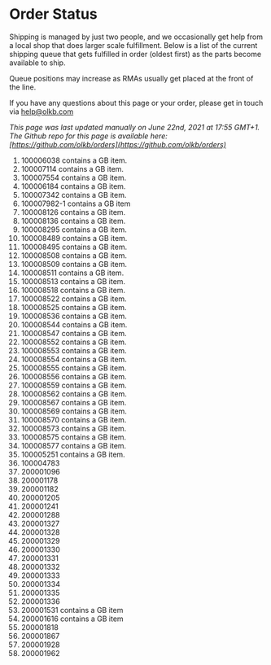 # Order Status

Shipping is managed by just two people, and we occasionally get help from a local shop that does larger scale fulfillment. Below is a list of the current shipping queue that gets fulfilled in order (oldest first) as the parts become available to ship.

Queue positions may increase as RMAs usually get placed at the front of the line.

If you have any questions about this page or your order, please get in touch via help@olkb.com

*This page was last updated manually on June 22nd, 2021 at 17:55 GMT+1. The Github repo for this page is available here: [https://github.com/olkb/orders](https://github.com/olkb/orders)*

 1. 100006038 contains a GB item.
 2. 100007114 contains a GB item.
 3. 100007554 contains a GB item.
 4. 100006184 contains a GB item.
 5. 100007342 contains a GB item.
 6. 100007982-1 contains a GB item
 7. 100008126 contains a GB item.
 8. 100008136 contains a GB item.
 9. 100008295 contains a GB item.
 10. 100008489 contains a GB item.
 11. 100008495 contains a GB item.
 12. 100008508 contains a GB item.
 13. 100008509 contains a GB item.
 14. 100008511 contains a GB item.
 15. 100008513 contains a GB item.
 16. 100008518 contains a GB item.
 17. 100008522 contains a GB item.
 18. 100008525 contains a GB item.
 19. 100008536 contains a GB item.
 20. 100008544 contains a GB item.
 21. 100008547 contains a GB item.
 22. 100008552 contains a GB item.
 23. 100008553 contains a GB item.
 24. 100008554 contains a GB item.
 25. 100008555 contains a GB item.
 26. 100008556 contains a GB item.
 27. 100008559 contains a GB item.
 28. 100008562 contains a GB item.
 29. 100008567 contains a GB item.
 30. 100008569 contains a GB item.
 31. 100008570 contains a GB item.
 32. 100008573 contains a GB item.
 33. 100008575 contains a GB item.
 34. 100008577 contains a GB item.
 35. 100005251 contains a GB item.
 36. 100004783
 37. 200001096
 38. 200001178
 39. 200001182
 40. 200001205
 41. 200001241
 42. 200001288
 43. 200001327
 44. 200001328
 45. 200001329
 46. 200001330
 47. 200001331
 48. 200001332
 49. 200001333
 50. 200001334
 51. 200001335
 52. 200001336
 53. 200001531 contains a GB item
 54. 200001616 contains a GB item
 55. 200001818
 56. 200001867
 57. 200001928
 58. 200001962
 